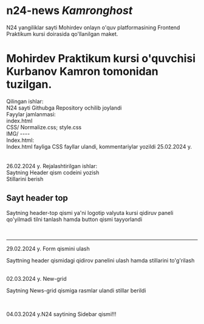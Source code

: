 # n24-news <i>Kamronghost</i>
N24 yangiliklar sayti Mohirdev onlayn o'quv  platformasining Frontend Praktikum kursi doirasida qo'llanilgan maket.



<h1>Mohirdev Praktikum kursi o'quvchisi Kurbanov Kamron tomonidan tuzilgan.</h1>

  Qilingan ishlar: <br>
    N24 sayti Githubga Repository ochilib joylandi<br>
    Fayylar jamlanmasi:<br>
      index.html<br>
      CSS/ Normalize.css; style.css<br>
      IMG/ ----<br>
    Index.html:<br>
      Index.html fayliga CSS fayllar ulandi, kommentariylar yozildi 25.02.2024 y.<br>
<br>
<br>
  26.02.2024 y. Rejalashtirilgan ishlar:<br>
    Saytning Header qism codeini yozish<br>
    Stillarini berish<br>
<h2>Sayt header top</h2>
<p>Saytning header-top qismi ya'ni logotip valyuta kursi qidiruv paneli qo'yilmadi tilni tanlash hamda button qismi tayyorlandi</p>
<br>
<hr>
29.02.2024 y. Form qismini ulash<br>
<p> Sayttning header qismidagi qidirov panelini ulash hamda stillarini to'g'rilash</p>
<br>
02.03.2024 y. New-grid<br>
<p>Saytning News-grid qismiga rasmlar ulandi stillar berildi</p> <br>

04.03.2024 y.N24 saytining  Sidebar qismi!!!
